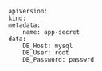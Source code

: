 
```secret_data_yaml
apiVersion:
kind:
metadata:
	name: app-secret
data:
	DB_Host: mysql
	DB_User: root
	DB_Password: passwrd
```
